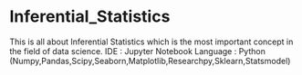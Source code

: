 # Inferential_Statistics
This is all about Inferential Statistics which is the most important concept in the field of data science.
IDE : Jupyter Notebook
Language : Python (Numpy,Pandas,Scipy,Seaborn,Matplotlib,Researchpy,Sklearn,Statsmodel)
